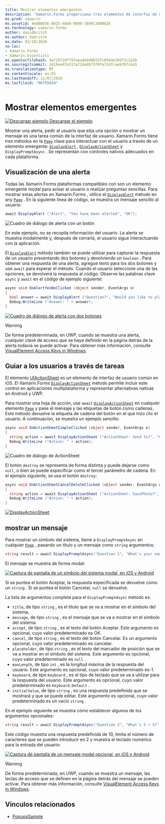 ```yaml
---
title: Mostrar elementos emergentes
description: 'Xamarin.Forms proporciona tres elementos de interfaz de usuario de tipo emergente: una alerta, una hoja de acción y un símbolo del sistema. En este artículo se muestra el uso de alertas, hojas de acción y API de mensajes para mostrar cuadros de diálogo que piden a los usuarios preguntas sencillas, guiar a los usuarios a través de tareas y mostrar mensajes.'
ms.prod: xamarin
ms.assetid: 46AB0D5E-0025-4A8A-9D00-3E66C3D0BA2E
ms.technology: xamarin-forms
author: davidbritch
ms.author: dabritch
ms.date: 03/10/2020
no-loc:
- Xamarin.Forms
- Xamarin.Essentials
ms.openlocfilehash: 4af29f2df797aea4bbd0655fc0564e289f2c2a3b
ms.sourcegitcommit: 1d19ee87e317a72de05f3f0fa73dfcaeb767cbd1
ms.translationtype: MT
ms.contentlocale: es-ES
ms.lasthandoff: 12/07/2020
ms.locfileid: "96755024"
---
```

# <a name="display-pop-ups"></a>Mostrar elementos emergentes

[![Descargar ejemplo](~/media/shared/download.png) Descargar el ejemplo](/samples/xamarin/xamarin-forms-samples/navigation-pop-ups)

Mostrar una alerta, pedir al usuario que elija una opción o mostrar un mensaje es una tarea común de la interfaz de usuario. Xamarin.Forms tiene tres métodos en la [`Page`](xref:Xamarin.Forms.Page) clase para interactuar con el usuario a través de un elemento emergente: [`DisplayAlert`](xref:Xamarin.Forms.Page.DisplayAlert*) , [`DisplayActionSheet`](xref:Xamarin.Forms.Page.DisplayActionSheet*) y `DisplayPromptAsync` . Se representan con controles nativos adecuados en cada plataforma.

## <a name="display-an-alert"></a>Visualización de una alerta

Todas las Xamarin.Forms plataformas compatibles con son un elemento emergente modal para avisar al usuario o realizar preguntas sencillas. Para mostrar estas alertas en Xamarin.Forms , utilice el [`DisplayAlert`](xref:Xamarin.Forms.Page.DisplayAlert*) método en any [`Page`](xref:Xamarin.Forms.Page) . En la siguiente línea de código, se muestra un mensaje sencillo al usuario:

```csharp
await DisplayAlert ("Alert", "You have been alerted", "OK");
```

![Cuadro de diálogo de alerta con un botón](pop-ups-images/alert.png)

En este ejemplo, no se recopila información del usuario. La alerta se muestra modalmente y, después de cerrarla, el usuario sigue interactuando con la aplicación.

El [`DisplayAlert`](xref:Xamarin.Forms.Page.DisplayAlert*) método también se puede utilizar para capturar la respuesta de un usuario presentando dos botones y devolviendo un `boolean` . Para obtener una respuesta de una alerta, agregue texto para los dos botones y use `await` para esperar el método. Cuando el usuario seleccione una de las opciones, se devolverá la respuesta al código. Observe las palabras clave `async` y `await` en el código de ejemplo siguiente:

```csharp
async void OnAlertYesNoClicked (object sender, EventArgs e)
{
  bool answer = await DisplayAlert ("Question?", "Would you like to play a game", "Yes", "No");
  Debug.WriteLine ("Answer: " + answer);
}
```

[![Cuadro de diálogo de alerta con dos botones](pop-ups-images/alert2-sml.png)](pop-ups-images/alert2.png#lightbox)

> [!WARNING]
> De forma predeterminada, en UWP, cuando se muestra una alerta, cualquier clave de acceso que se haya definido en la página detrás de la alerta todavía se puede activar. Para obtener más información, consulte [VisualElement Access Keys in Windows](~/xamarin-forms/platform/windows/visualelement-access-keys.md).

## <a name="guide-users-through-tasks"></a>Guiar a los usuarios a través de tareas

El elemento [UIActionSheet](https://developer.apple.com/library/ios/documentation/uikit/reference/uiactionsheet_class/Reference/Reference.html) es un elemento de interfaz de usuario común en iOS. El Xamarin.Forms [`DisplayActionSheet`](xref:Xamarin.Forms.Page.DisplayActionSheet*) método permite incluir este control en aplicaciones multiplataforma y representar alternativas nativas en Android y UWP.

Para mostrar una hoja de acción, use `await` [`DisplayActionSheet`](xref:Xamarin.Forms.Page.DisplayActionSheet*) en cualquier elemento [`Page`](xref:Xamarin.Forms.Page) y pase el mensaje y las etiquetas de botón como cadenas. Este método devuelve la etiqueta de cadena del botón en el que hizo clic el usuario. A continuación, se muestra un ejemplo sencillo:

```csharp
async void OnActionSheetSimpleClicked (object sender, EventArgs e)
{
  string action = await DisplayActionSheet ("ActionSheet: Send to?", "Cancel", null, "Email", "Twitter", "Facebook");
  Debug.WriteLine ("Action: " + action);
}
```

![Cuadro de diálogo de ActionSheet](pop-ups-images/action.png)

El botón `destroy` se representa de forma distinta y puede dejarse como `null`, o bien se puede especificar como el tercer parámetro de cadena. En el ejemplo siguiente, se usa el botón `destroy`:

```csharp
async void OnActionSheetCancelDeleteClicked (object sender, EventArgs e)
{
  string action = await DisplayActionSheet ("ActionSheet: SavePhoto?", "Cancel", "Delete", "Photo Roll", "Email");
  Debug.WriteLine ("Action: " + action);
}
```

[![DisplayActionSheet](pop-ups-images/action2-sml.png "Cuadro de diálogo de hoja de acción con el botón destruir")](pop-ups-images/action2.png#lightbox "Cuadro de diálogo de hoja de acción con el botón destruir")

## <a name="display-a-prompt"></a>mostrar un mensaje

Para mostrar un símbolo del sistema, llame a `DisplayPromptAsync` en cualquier [`Page`](xref:Xamarin.Forms.Page) , pasando un título y un mensaje como `string` argumentos:

```csharp
string result = await DisplayPromptAsync("Question 1", "What's your name?");
```

El mensaje se muestra de forma modal:

[![Captura de pantalla de un símbolo del sistema modal, en iOS y Android](pop-ups-images/simple-prompt.png "Símbolo del sistema modal")](pop-ups-images/simple-prompt-large.png#lightbox "Símbolo del sistema modal")

Si se puntea el botón Aceptar, la respuesta especificada se devuelve como un `string` . Si se puntea el botón Cancelar, `null` se devuelve.

La lista de argumentos completa para el `DisplayPromptAsync` método es:

- `title`, de tipo `string` , es el título que se va a mostrar en el símbolo del sistema.
- `message`, de tipo `string` , es el mensaje que se va a mostrar en el símbolo del sistema.
- `accept`, de tipo `string` , es el texto del botón Aceptar. Este argumento es opcional, cuyo valor predeterminado es OK.
- `cancel`, de tipo `string` , es el texto del botón Cancelar. Es un argumento opcional, cuyo valor predeterminado es cancelar.
- `placeholder`, de tipo `string` , es el texto del marcador de posición que se va a mostrar en el símbolo del sistema. Este argumento es opcional, cuyo valor predeterminado es `null` .
- `maxLength`, de tipo `int` , es la longitud máxima de la respuesta del usuario. Este argumento es opcional, cuyo valor predeterminado es-1.
- `keyboard`, de tipo `Keyboard` , es el tipo de teclado que se va a utilizar para la respuesta del usuario. Este argumento es opcional, cuyo valor predeterminado es `Keyboard.Default` .
- `initialValue`, de tipo `string` , es una respuesta predefinida que se mostrará y que se puede editar. Este argumento es opcional, cuyo valor predeterminado es un vacío `string` .

En el ejemplo siguiente se muestra cómo establecer algunos de los argumentos opcionales:

```csharp
string result = await DisplayPromptAsync("Question 2", "What's 5 + 5?", initialValue: "10", maxLength: 2, keyboard: Keyboard.Numeric);
```

Este código muestra una respuesta predefinida de 10, limita el número de caracteres que se pueden introducir en 2 y muestra el teclado numérico para la entrada del usuario:

[![Captura de pantalla de un mensaje modal opcional, en iOS y Android](pop-ups-images/keyboard-prompt.png "Símbolo del sistema modal")](pop-ups-images/keyboard-prompt-large.png#lightbox "Símbolo del sistema modal")

> [!WARNING]
> De forma predeterminada, en UWP, cuando se muestra un mensaje, las teclas de acceso que se definen en la página detrás del mensaje se pueden activar. Para obtener más información, consulte [VisualElement Access Keys in Windows](~/xamarin-forms/platform/windows/visualelement-access-keys.md).

## <a name="related-links"></a>Vínculos relacionados

- [PopupsSample](/samples/xamarin/xamarin-forms-samples/navigation-pop-ups)
